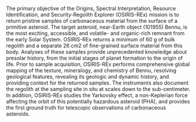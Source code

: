  The primary objective of the Origins, Spectral Interpretation, Resource
        Identification, and Security-Regolith Explorer (OSIRIS-REx) mission is to
        return pristine samples of carbonaceous material from the surface of a primitive
        asteroid. The target asteroid, near-Earth object (101955) Bennu, is the most
        exciting, accessible, and volatile- and organic-rich remnant from the early Solar
        System. OSIRIS-REx returns a minimum of 60 g of bulk regolith and a separate
        26 cm2 of fine-grained surface material from this body. Analyses of these
        samples provide unprecedented knowledge about presolar history, from the
        initial stages of planet formation to the origin of life. Prior to sample acquisition,
        OSIRIS-REx performs comprehensive global mapping of the texture, mineralogy,
        and chemistry of Bennu, resolving geological features, revealing its geologic
        and dynamic history, and providing context for the returned samples. The
        instruments also document the regolith at the sampling site in situ at scales down
        to the sub-centimeter. In addition, OSIRIS-REx studies the Yarkovsky effect, a
        non-Keplerian force affecting the orbit of this potentially hazardous asteroid
        (PHA), and provides the first ground truth for telescopic observations of carbonaceous
        asteroids.   
        